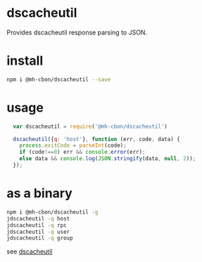 # dscacheutil
Provides dscacheutil response parsing to JSON.

# install

```sh
npm i @mh-cbon/dscacheutil --save
```

# usage

```js
  var dscacheutil = require('@mh-cbon/dscacheutil')

  dscacheutil({q: 'host'}, function (err, code, data) {
    process.exitCode = parseInt(code);
    if (code!==0) err && console.error(err);
    else data && console.log(JSON.stringify(data, null, 2));
  });
```

# as a binary

```sh
npm i @mh-cbon/dscacheutil -g
jdscacheutil -q host
jdscacheutil -q rpc
jdscacheutil -q user
jdscacheutil -q group
```

see [dscacheutil](http://ss64.com/osx/dscacheutil.html)
